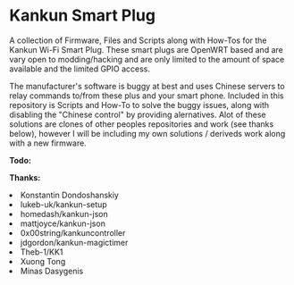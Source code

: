 # Kankun Smart Plug
A collection of Firmware, Files and Scripts along with How-Tos for the Kankun Wi-Fi Smart Plug. These smart plugs are OpenWRT based and are vary open to modding/hacking and are only limited to the amount of space available and the limited GPIO access.

The manufacturer's software is buggy at best and uses Chinese servers to relay commands to/from these plus and your smart phone. Included in this repository is Scripts and How-To to solve the buggy issues, along with disabling the "Chinese control" by providing alernatives. Alot of these solutions are clones of other peoples repositories and work (see thanks below), however I will be including my own solutions / deriveds work along with a new firmware.

<b>Todo:</b>

<b>Thanks:</b>

<li>Konstantin Dondoshanskiy
<li>lukeb-uk/kankun-setup
<li>homedash/kankun-json
<li>mattjoyce/kankun-json
<li>0x00string/kankuncontroller
<li>jdgordon/kankun-magictimer
<li>Theb-1/KK1
<li>Xuong Tong
<li>Minas Dasygenis
